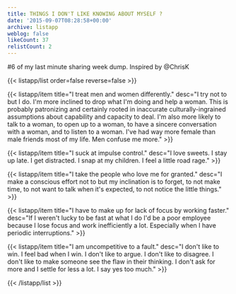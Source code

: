 ```yaml
---
title: THINGS I DON'T LIKE KNOWING ABOUT MYSELF ?
date: '2015-09-07T08:28:58+00:00'
archive: listapp
weblog: false
likeCount: 37
relistCount: 2
---
```


#6 of my last minute sharing week dump. Inspired by @ChrisK

<!--more-->

{{< listapp/list order=false reverse=false >}}

   {{< listapp/item title="I treat men and women differently."
      desc="I try not to but I do. I'm more inclined to drop what I'm doing and help a woman. This is probably patronizing and certainly rooted in inaccurate culturally-ingrained assumptions about capability and capacity to deal. I'm also more likely to talk to a woman, to open up to a woman, to have a sincere conversation with a woman, and to listen to a woman. I've had way more female than male friends most of my life. Men confuse me more." >}}

   {{< listapp/item title="I suck at impulse control."
      desc="I love sweets. I stay up late. I get distracted. I snap at my children. I feel a little road rage." >}}

   {{< listapp/item title="I take the people who love me for granted."
      desc="I make a conscious effort not to but my inclination is to forget, to not make time, to not want to talk when it's expected, to not notice the little things." >}}

   {{< listapp/item title="I have to make up for lack of focus by working faster."
      desc="If I weren't lucky to be fast at what I do I'd be a poor employee because I lose focus and work inefficiently a lot. Especially when I have periodic interruptions." >}}

   {{< listapp/item title="I am uncompetitive to a fault."
      desc="I don't like to win. I feel bad when I win. I don't like to argue. I don't like to disagree. I don't like to make someone see the flaw in their thinking. I don't ask for more and I settle for less a lot. I say yes too much." >}}

{{< /listapp/list >}}
